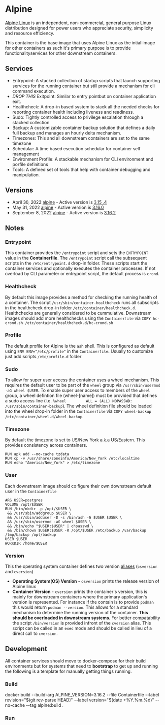 # Alpine

[Alpine Linux](https://alpinelinux.org) is an independent, non-commercial, general purpose Linux distribution designed for power users who appreciate security, simplicity and resource efficiency.

This container is the base image that uses Alpine Linux as the intial image for other containers as such it's primary purpose is to provide functionalityservices for other downstream containers.

## Services

- Entrypoint: A stacked collection of startup scripts that launch supporting services for the running container but still provide a mechanism for cli command execution.
- *DROP THIS* Exitpoint: Similar to entry pointbut on container application exit.
- Healthcheck: A drop-in based system to stack all the needed checks for reporting container health including liveness and readiness.
- Sudo: Tightly controlled access to privilege escalation through a stacked collection
- Backup: A customizable container backup solution that defines a daily full backup and manages an hourly delta mechanism. 
- Timezones: This and all downstream containers are set to the same timezone
- Schedular: A time based esecution schedular for container self management
- Environment Profile: A stackable mechanism for CLI environment and porfile definitions
- Tools: A defined set of tools that help with container debugging and manipulation.

## Versions

- April 30, 2022 [alpine](https://alpinelinux.org/releases/) - Active version is [3.15 .4](https://git.alpinelinux.org/aports/log/?h=v3.15.4)
- May 31, 2022 [alpine](https://alpinelinux.org/releases/) - Active version is [3.16.0](https://git.alpinelinux.org/aports/log/?h=v3.16.0)
- September 8, 2022 [alpine](https://alpinelinux.org/releases/) - Active version is [3.16.2](https://git.alpinelinux.org/aports/log/?h=v3.16.0)

## Notes

### Entrypoint
This container provides the `/entrypoint` script and sets the `ENTRYPOINT` value in the **Containerfile**. The `/entrypoint` script call the subsequent scripts in the `/etc/entrypoint.d` drop-in folder.  These scripts start the container services and optionally executes the container processes.  If not overload by CLI parameter or entrypoint script, the default process is `crond`.

### Healthcheck
By default this image provides a method for checking the running health of a container. The script `/usr/sbin/container-healthcheck` runs all subscripts in the healthcheck drop-in folder
`/etc/container/healthcheck.d`. Healthchecks are generally considered to be cummulative. Downstream images should add more healthchecks using the `Containerfile` via `COPY hc-crond.sh /etc/container/healthcheck.d/hc-crond.sh`

### Profile 
The default profile for Alpine is the `ash` shell.  This is configured as default using `ENV ENV="/etc/profile"` in the `Containerfile`. Usually to customize just add scripts `/etc/profile.d` folder

### Sudo
To allow for super user access the container uses a wheel mechanism.  This requires the 
default user to be part of the `wheel` group via `/usr/sbin/usermod -aG wheel $USER`. To enable super user access to members of the `wheel` group, a wheel defintion file (wheel-[name]) must be provided that defines a sudo access line (i.e. `%wheel         ALL = (ALL) NOPASSWD: /usr/sbin/container-backup`). The wheel definition file should be loaded into the wheel drop-in folder in the `Containerfile` via `COPY wheel-backup /etc/container/wheel.d/wheel-backup`.

### Timezone
By default the timezone is set to US/New York a.k.a US/Eastern.  This provides consistency across containers.
```
RUN apk add --no-cache tzdata
RUN cp -v /usr/share/zoneinfo/America/New_York /etc/localtime
RUN echo "America/New_York" > /etc/timezone
```

### User
Each downstream image should co figure their own downstream default user in the `Containerfile`
```
ARG USER=postgres
VOLUME /opt/$USER
RUN /bin/mkdir -p /opt/$USER \
 && /usr/sbin/addgroup $USER \
 && /usr/sbin/adduser -D -s /bin/ash -G $USER $USER \
 && /usr/sbin/usermod -aG wheel $USER \
 && /bin/echo "$USER:$USER" | chpasswd \
 && /bin/chown $USER:$USER -R /opt/$USER /etc/backup /var/backup /tmp/backup /opt/backup
USER $USER
WORKDIR /home/$USER
```

### Version
This the operating system container defines two version [aliases](https://linuxhandbook.com/linux-alias-command/) (`osversion` and `cversion`)
- **Operating System(OS) Version** - `osversion` prints the release version of Alpine linux
- **Container Version** - `cversion` prints the container's version, this is mainly for downstream containers where the primary application's version is represented. For instance if the contain is to provide `podman` this would return `podman --version`. This allows for a standard mechanism to determine the running version of the container. **This should be overloaded in downstream systems**. For better compatability the script `/bin/version` is provided infront of the `cversion` alias.  This script can be called in an `exec` mode and should be called in lieu of a direct call to `cversion`.


## Development

All container services should move to docker-compose for their build environments but for systems that need to **bootstrap** to get up and running the following is a template for manually getting things running.

### Build

docker build --build-arg ALPINE_VERSION=3.16.2 --file Containerfile --label revision="$(git rev-parse HEAD)" --label version="$(date +%Y.%m.%d)" --no-cache --tag alpine:build .

### Run



